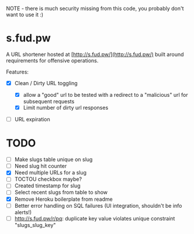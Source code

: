 NOTE - there is much security missing from this code, you probably don't want to use it :) 


# s.fud.pw

A URL shortener hosted at [http://s.fud.pw/](http://s.fud.pw/) built around requirements for offensive operations.

Features:
* [X] Clean / Dirty URL toggling 
  * [X] allow a "good" url to be tested with a redirect to a "malicious" url for subsequent requests
  * [X] Limit number of dirty url responses
* [ ] URL expiration



# TODO
* [ ] Make slugs table unique on slug
* [ ] Need slug hit counter
* [X] Need multiple URLs for a slug
* [ ] TOCTOU checkbox maybe?
* [ ] Created timestamp for slug
* [ ] Select recent slugs from table to show
* [X] Remove Heroku boilerplate from readme
* [ ] Better error handling on SQL failures (UI integration, shouldn't be info alerts!)
* [ ] http://s.fud.pw/r/pq: duplicate key value violates unique constraint "slugs_slug_key"

